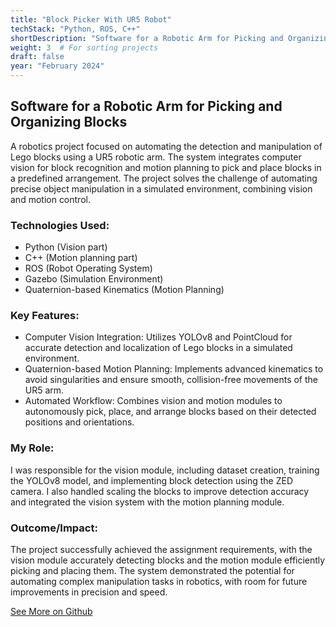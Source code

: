 ```yaml
---
title: "Block Picker With UR5 Robot"
techStack: "Python, ROS, C++"
shortDescription: "Software for a Robotic Arm for Picking and Organizing Blocks"
weight: 3  # For sorting projects
draft: false
year: "February 2024"
---
```


## Software for a Robotic Arm for Picking and Organizing Blocks

A robotics project focused on automating the detection and manipulation of Lego blocks using a UR5 robotic arm. The system integrates computer vision for block recognition and motion planning to pick and place blocks in a predefined arrangement. The project solves the challenge of automating precise object manipulation in a simulated environment, combining vision and motion control.  

### Technologies Used:
- Python (Vision part)
- C++  (Motion planning part)
- ROS (Robot Operating System)  
- Gazebo (Simulation Environment)   
- Quaternion-based Kinematics (Motion Planning)  

### Key Features:  
- Computer Vision Integration: Utilizes YOLOv8 and PointCloud for accurate detection and localization of Lego blocks in a simulated environment.  
- Quaternion-based Motion Planning: Implements advanced kinematics to avoid singularities and ensure smooth, collision-free movements of the UR5 arm.  
- Automated Workflow: Combines vision and motion modules to autonomously pick, place, and arrange blocks based on their detected positions and orientations.  

### My Role:
I was responsible for the vision module, including dataset creation, training the YOLOv8 model, and implementing block detection using the ZED camera. I also handled scaling the blocks to improve detection accuracy and integrated the vision system with the motion planning module.  

### Outcome/Impact:
The project successfully achieved the assignment requirements, with the vision module accurately detecting blocks and the motion module efficiently picking and placing them. The system demonstrated the potential for automating complex manipulation tasks in robotics, with room for future improvements in precision and speed.  

[See More on Github](https://github.com/MarcoMorandin/UR5-robot-block-picker/tree/master)
